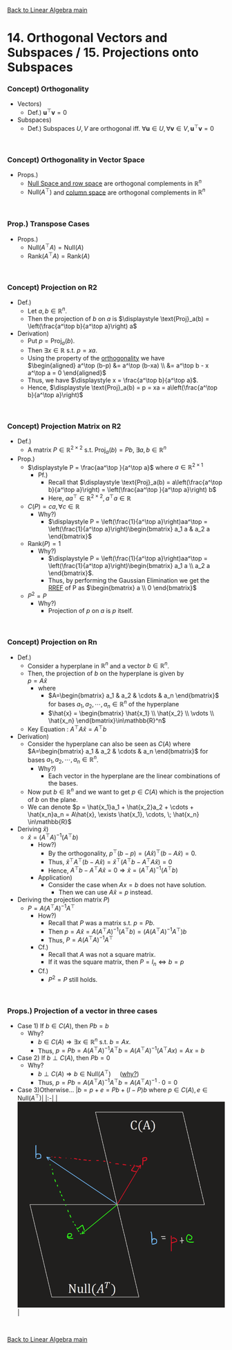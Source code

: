 [Back to Linear Algebra main](../../main.md)

# 14. Orthogonal Vectors and Subspaces / 15. Projections onto Subspaces
### Concept) Orthogonality
- Vectors)
  - Def.) $`\mathbf{u}^\top \mathbf{v} = 0`$
- Subspaces)
  - Def.) Subspaces $`U, V`$ are orthogonal iff. $`\forall \mathbf{u}\in U, \forall\mathbf{v}\in V, \mathbf{u}^\top \mathbf{v} = 0`$

<br>

### Concept) Orthogonality in Vector Space
- Props.)
  - [Null Space and row space](0910.md#concept-four-fundamental-subspaces) are orthogonal complements in $`\mathbb{R}^n`$
  - $`\text{Null}(A^\top)`$ and [column space](0910.md#concept-four-fundamental-subspaces) are orthogonal complements in $`\mathbb{R}^n`$

<br>

### Prop.) Transpose Cases
- Props.)
  - $`\text{Null}(A^\top A) = \text{Null}(A)`$
  - $`\text{Rank}(A^\top A) = \text{Rank}(A)`$

<br>

### Concept) Projection on R2
- Def.)
  - Let $`a, b \in\mathbb{R}^n`$.
  - Then the projection of $`b`$ on $`a`$ is $`\displaystyle \text{Proj}_a(b) = \left(\frac{a^\top b}{a^\top a}\right) a`$
- Derivation)
  - Put $`p = \text{Proj}_a(b)`$.
  - Then $`\exists x\in\mathbb{R}`$ s.t. $`p = xa`$.
  - Using the property of the [orthogonality](#concept-orthogonality) we have   
    $`\begin{aligned}
        a^\top (b-p) &= a^\top (b-xa) \\
        &= a^\top b - x a^\top a = 0
    \end{aligned}`$
  - Thus, we have $`\displaystyle x = \frac{a^\top b}{a^\top a}`$.
  - Hence, $`\displaystyle \text{Proj}_a(b) = p = xa = a\left(\frac{a^\top b}{a^\top a}\right)`$

<br>

### Concept) Projection Matrix on R2
- Def.)
  - A matrix $`P\in\mathbb{R}^{2\times 2}`$ s.t. $`\text{Proj}_a(b) = Pb, \; \exists a,b\in\mathbb{R}^n`$
- Prop.)
  - $`\displaystyle P = \frac{aa^\top }{a^\top a}`$ where $`a\in\mathbb{R}^{2\times 1}`$
    - Pf.)
      - Recall that $`\displaystyle \text{Proj}_a(b) =  a\left(\frac{a^\top b}{a^\top a}\right) = \left(\frac{aa^\top }{a^\top a}\right) b`$
      - Here, $`aa^\top \in\mathbb{R}^{2\times 2}, a^\top a \in\mathbb{R}`$
  - $`C(P) = c a, \forall c\in\mathbb{R}`$
    - Why?)
      - $`\displaystyle P = \left(\frac{1}{a^\top a}\right)aa^\top = \left(\frac{1}{a^\top a}\right)\begin{bmatrix}
        a_1 a & a_2 a
      \end{bmatrix}`$
  - $`\text{Rank}(P) = 1`$
    - Why?)
      - $`\displaystyle P = \left(\frac{1}{a^\top a}\right)aa^\top = \left(\frac{1}{a^\top a}\right)\begin{bmatrix}
        a_1 a \\ a_2 a 
      \end{bmatrix}`$.
      - Thus, by performing the Gaussian Elimination we get the [RREF](0708.md#concept-reduced-row-echelon-form-rref) of P as $`\begin{bmatrix}
        a \\ 0
      \end{bmatrix}`$
  - $`P^2 = P`$
    - Why?)
      - Projection of $`p`$ on $`a`$ is $`p`$ itself.

<br>

### Concept) Projection on Rn
- Def.)
  - Consider a hyperplane in $`\mathbb{R}^n`$ and a vector $`b\in\mathbb{R}^n`$.
  - Then, the projection of $`b`$ on the hyperplane is given by   
   $`p = A\hat{x}`$
    - where
      - $`A=\begin{bmatrix} a_1 & a_2 & \cdots & a_n \end{bmatrix}`$ for bases $`a_1, a_2, \cdots, a_n\in\mathbb{R}^n`$ of the hyperplane
      - $`\hat{x} = \begin{bmatrix}
        \hat{x_1} \\ \hat{x_2} \\ \vdots \\ \hat{x_n}
      \end{bmatrix}\in\mathbb{R}^n`$
  - Key Equation : $`A^\top A \hat{x} = A^\top b`$
- Derivation)
  - Consider the hyperplane can also be seen as $`C(A)`$ where $`A=\begin{bmatrix} a_1 & a_2 & \cdots & a_n \end{bmatrix}`$ for bases $`a_1, a_2, \cdots, a_n\in\mathbb{R}^n`$.
    - Why?)
      - Each vector in the hyperplane are the linear combinations of the bases.
  - Now put $`b\in\mathbb{R}^n`$ and we want to get $`p\in C(A)`$ which is the projection of $`b`$ on the plane.
  - We can denote $`p = \hat{x_1}a_1 + \hat{x_2}a_2 + \cdots + \hat{x_n}a_n = A\hat{x}, \exists \hat{x_1}, \cdots, \; \hat{x_n} \in\mathbb{R}`$
- Deriving $`\hat{x}`$)
  - $`\hat{x} = (A^\top A)^{-1}(A^\top b)`$
    - How?)
      - By the orthogonality, $`p^\top (b-p) = (A\hat{x})^\top (b-A\hat{x}) = 0`$.
      - Thus, $`\hat{x}^\top A^\top (b-A\hat{x}) = \hat{x}^\top (A^\top b -  A^\top A\hat{x}) = 0`$
      - Hence, $`A^\top b -  A^\top A\hat{x} = 0 \Rightarrow \hat{x} = (A^\top A)^{-1}(A^\top b)`$
    - Application)
      - Consider the case when $`Ax=b`$ does not have solution.
        - Then we can use $`A\hat{x} = p`$ instead.
- Deriving the projection matrix $`P`$)
  - $`P = A(A^\top A)^{-1}A^\top`$
    - How?)
      - Recall that $`P`$ was a matrix s.t. $`p = Pb`$.
      - Then $`p = A\hat{x} = A(A^\top A)^{-1}(A^\top b) = (A(A^\top A)^{-1}A^\top) b`$
      - Thus, $`P = A(A^\top A)^{-1}A^\top`$
    - Cf.)
      - Recall that $`A`$ was not a square matrix.
      - If it was the square matrix, then $`P=I_n \Leftrightarrow b = p`$
    - Cf.)
      - $`P^2 = P`$ still holds.

<br>

### Props.) Projection of a vector in three cases
- Case 1) If $`b\in C(A)`$, then $`Pb = b`$
  - Why?
    - $`b\in C(A) \Rightarrow \exists x\in\mathbb{R}^n`$ s.t. $`b=Ax`$.
    - Thus, $`p=Pb = A(A^\top A)^{-1}A^\top b = A(A^\top A)^{-1}(A^\top Ax) = Ax = b`$
- Case 2) If $`b \perp C(A)`$, then $`Pb = 0`$
  - Why?
    - $`b \perp C(A) \Rightarrow b \in \text{Null}(A^\top)\quad`$ ([why?](#concept-orthogonality-in-vector-space))
    - Thus, $`p=Pb = A(A^\top A)^{-1}A^\top b = A(A^\top A)^{-1} \cdot 0 = 0`$
- Case 3)Otherwise...
  |$`b = p + e = Pb + (I-P)b`$ where $`p\in C(A), e \in \text{Null}(A^\top)`$|
  |:-|
  |<img src="../images/1617_001.png" width="500px">|

<br>

[Back to Linear Algebra main](../../main.md)